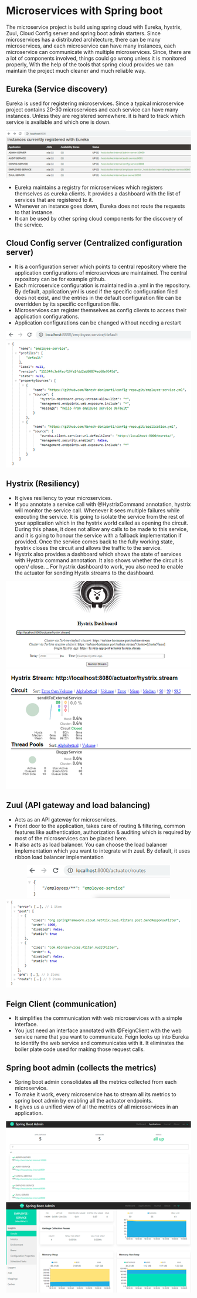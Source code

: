 # Microservices with Spring boot

The microservice project is build using spring cloud with Eureka, hystrix, Zuul, Cloud Config server and spring boot admin 
starters.
Since microservices has a distributed architecture, there can be many microservices, and each microservice can have many 
instances, each microservice can communicate with multiple microservices. Since, there are a lot of components involved, 
things could go wrong unless it is monitored properly, With the help of the tools that spring cloud provides we can
maintain the project much cleaner and much reliable way.

## Eureka (Service discovery)
Eureka is used for registering microservices. Since a typical microservice project contains 20-30 microservices and each
service can have many instances. Unless they are registered somewhere. it is hard to track which service is available
and which one is down.

<div align="center">
    <img src="/Eureka-serviceRegistry.PNG"</img> 
</div>

- Eureka maintains a registry for microservices which registers themselves as eureka clients. It provides a dashboard 
with the list of services that are registered to it.
- Whenever an instance goes down, Eureka does not route the requests to that instance.
- It can be used by other spring cloud components for the discovery of the service.

## Cloud Config server (Centralized configuration server)
 - It is a configuration server which points to central repository where the application configurations of microservices are maintained. 
   The central repository can be for example github. 
 - Each microservice configuration is maintained in a <service name-profile>.yml in the repository. By default, application.yml
   is used if the specific configuration filed does not exist, and the entries in the default configuration file  can be overridden 
   by its specific configuration file.
 - Microservices can register themselves as config clients to access their application configurations.
 - Application configurations can be changed without needing a restart

<div align="center">
    <img src="/Cloud-config-server.PNG"</img> 
</div>

## Hystrix (Resiliency) 
- It gives resiliency to your microservices. 
- If you annotate a service call with @HystrixCommand annotation, hystrix will monitor the service call. Whenever it sees
  multiple failures while executing the service. It is going to isolate the service from the rest of your application which in the hystrix
  world called as opening the circuit. During this phase, it does not allow any calls to be made to this service, and it is going to honour the
  service with a fallback implementation if provided. Once the service comes back to the fully working state, hystrix closes the circuit and
  allows the traffic to the service.
- Hystrix also provides a dashboard which shows the state of services with Hystrix command annotation. It also shows whether the circuit is open/
close. 
_ For hystrix dashboard to work, you also need to enable the actuator for sending Hystix streams to the dashboard.   
<div align="center">
    <img src="/Hystrix-Stream.PNG" </img>  <img src="/Hystrix-circuitBreaker-dashboard.PNG"</img> 
</div>

## Zuul (API gateway and load balancing)
- Acts as an API gateway for microservices.
- Front door to the application, takes care of routing & filtering, common features like authentication,
authorization & auditing which is required by most of the microservices can be placed here.
- It also acts as load balancer. You can choose the load balancer implementation which you want to integrate 
with zuul. By default, it uses ribbon load balancer implementation
<div align="center">
    <img src="/Zuul-ApiGateway-Routing.PNG" </img>  <img src="/Zuul-ApiGateway-Filtering.PNG"</img> 
</div>

## Feign Client (communication)
- It simplifies the communication  with web microservices with a simple interface.
- You just need an interface annotated with @FeignClient with the web service name that you want to communicate.
Feign looks up into Eureka to identify the web service and communicates with it. It eliminates the boiler plate code
  used for making those request calls.

## Spring boot admin (collects the metrics)
- Spring boot admin consolidates all the metrics collected from each microservice.
- To make it work, every microservice has to stream all its metrics to spring boot admin by enabling all the 
  actuator endpoints.
- It gives us a unified view of all the metrics of all microservices in an application.
<div align="center">
    <img src="/SpringbootAdmin-dashboard.PNG" </img>  <img src="/SpringbootAdmin-Metrics.PNG"</img> 
</div>
